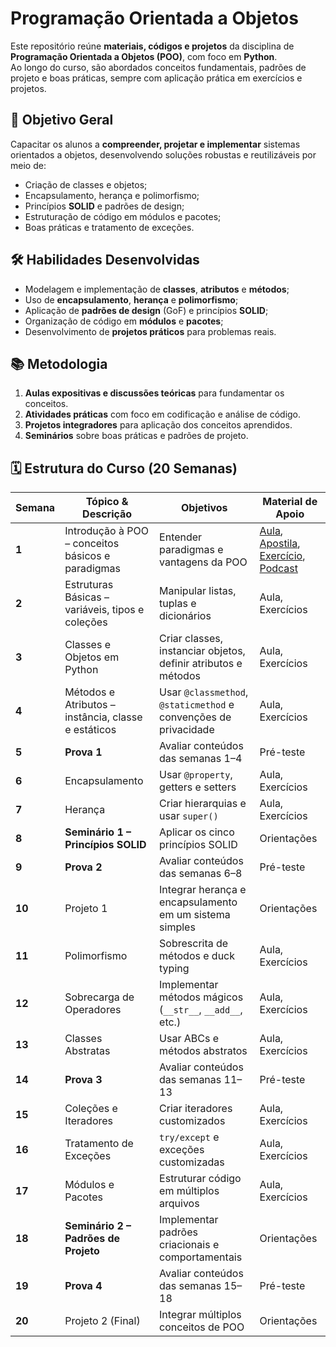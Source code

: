 # Programação Orientada a Objetos

Este repositório reúne **materiais, códigos e projetos** da disciplina de **Programação Orientada a Objetos (POO)**, com foco em **Python**.  
Ao longo do curso, são abordados conceitos fundamentais, padrões de projeto e boas práticas, sempre com aplicação prática em exercícios e projetos.

## 🎯 Objetivo Geral
Capacitar os alunos a **compreender, projetar e implementar** sistemas orientados a objetos, desenvolvendo soluções robustas e reutilizáveis por meio de:
- Criação de classes e objetos;
- Encapsulamento, herança e polimorfismo;
- Princípios **SOLID** e padrões de design;
- Estruturação de código em módulos e pacotes;
- Boas práticas e tratamento de exceções.

## 🛠️ Habilidades Desenvolvidas
- Modelagem e implementação de **classes**, **atributos** e **métodos**;
- Uso de **encapsulamento**, **herança** e **polimorfismo**;
- Aplicação de **padrões de design** (GoF) e princípios **SOLID**;
- Organização de código em **módulos** e **pacotes**;
- Desenvolvimento de **projetos práticos** para problemas reais.

## 📚 Metodologia
1. **Aulas expositivas e discussões teóricas** para fundamentar os conceitos.
2. **Atividades práticas** com foco em codificação e análise de código.
3. **Projetos integradores** para aplicação dos conceitos aprendidos.
4. **Seminários** sobre boas práticas e padrões de projeto.

## 🗓️ Estrutura do Curso (20 Semanas)

| Semana | Tópico & Descrição | Objetivos | Material de Apoio |
| ------ | ------------------ | --------- | ----------------- |
| **1** | Introdução à POO – conceitos básicos e paradigmas | Entender paradigmas e vantagens da POO | [Aula](Semana_01_(POO).ipynb), [Apostila](Semana_01_(POO).pdf), [Exercício](Exercício_01_(POO).pdf), [Podcast](Semana_01_(POO).mp3) |
| **2** | Estruturas Básicas – variáveis, tipos e coleções | Manipular listas, tuplas e dicionários | Aula, Exercícios |
| **3** | Classes e Objetos em Python | Criar classes, instanciar objetos, definir atributos e métodos | Aula, Exercícios |
| **4** | Métodos e Atributos – instância, classe e estáticos | Usar `@classmethod`, `@staticmethod` e convenções de privacidade | Aula, Exercícios |
| **5** | **Prova 1** | Avaliar conteúdos das semanas 1–4 | Pré-teste |
| **6** | Encapsulamento | Usar `@property`, getters e setters | Aula, Exercícios |
| **7** | Herança | Criar hierarquias e usar `super()` | Aula, Exercícios |
| **8** | **Seminário 1 – Princípios SOLID** | Aplicar os cinco princípios SOLID | Orientações |
| **9** | **Prova 2** | Avaliar conteúdos das semanas 6–8 | Pré-teste |
| **10** | Projeto 1 | Integrar herança e encapsulamento em um sistema simples | Orientações |
| **11** | Polimorfismo | Sobrescrita de métodos e duck typing | Aula, Exercícios |
| **12** | Sobrecarga de Operadores | Implementar métodos mágicos (`__str__`, `__add__`, etc.) | Aula, Exercícios |
| **13** | Classes Abstratas | Usar ABCs e métodos abstratos | Aula, Exercícios |
| **14** | **Prova 3** | Avaliar conteúdos das semanas 11–13 | Pré-teste |
| **15** | Coleções e Iteradores | Criar iteradores customizados | Aula, Exercícios |
| **16** | Tratamento de Exceções | `try/except` e exceções customizadas | Aula, Exercícios |
| **17** | Módulos e Pacotes | Estruturar código em múltiplos arquivos | Aula, Exercícios |
| **18** | **Seminário 2 – Padrões de Projeto** | Implementar padrões criacionais e comportamentais | Orientações |
| **19** | **Prova 4** | Avaliar conteúdos das semanas 15–18 | Pré-teste |
| **20** | Projeto 2 (Final) | Integrar múltiplos conceitos de POO | Orientações |
